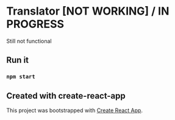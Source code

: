 # Translator [NOT WORKING] / IN PROGRESS
Still not functional

## Run it
### `npm start`

## Created with create-react-app
This project was bootstrapped with [Create React App](https://github.com/facebook/create-react-app).
